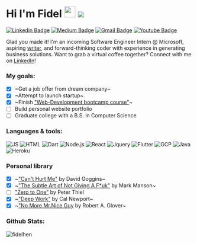 # Hi I'm Fidel <img src="https://media.giphy.com/media/hvRJCLFzcasrR4ia7z/giphy.gif" width="30px"> ![](https://hit.yhype.me/github/profile?user_id=33554268)
[![Linkedin Badge](https://img.shields.io/badge/LinkedIn-0077B5?style=for-the-badge&logo=linkedin&logoColor=white)](https://www.linkedin.com/in/Fidelhen/)
[![Medium Badge](https://img.shields.io/badge/Medium-12100E?style=for-the-badge&logo=medium&logoColor=white)](https://medium.com/@Fidelhen)
[![Gmail Badge](https://img.shields.io/badge/Gmail-D14836?style=for-the-badge&logo=gmail&logoColor=white)](mailto:Fidelhen@gmail.com)
[![Youtube Badge](https://img.shields.io/badge/YouTube-FF0000?style=for-the-badge&logo=youtube&logoColor=white)](https://www.youtube.com/channel/UCRIoFDQW6sa_uqZanqD58ZA)

Glad you made it! I'm an incoming Software Engineer Intern @ Microsoft, aspiring [writer](https://medium.com/@fidelhen), and forward-thinking coder with experience in generating business solutions. Want to grab a virtual coffee together? Connect with me on [LinkedIn](https://www.linkedin.com/in/fidelhen/)!

### My goals: ###
- [x] ~Get a job offer from dream company~
- [x] ~Attempt to launch startup~
- [x] ~Finish ["Web-Development bootcamp course"](https://www.udemy.com/course/the-complete-web-development-bootcamp/ "Web-Development bootcamp course")~
- [ ] Build personal website portfolio
- [ ] Graduate college with a B.S. in Computer Science

### Languages & tools: ###
![JS](https://img.shields.io/badge/JavaScript-F7DF1E?style=for-the-badge&logo=javascript&logoColor=black)
![HTML](https://img.shields.io/badge/HTML5-E34F26?style=for-the-badge&logo=html5&logoColor=white)
![Dart](https://img.shields.io/badge/Dart-0175C2?style=for-the-badge&logo=dart&logoColor=white)
![Node.js](	https://img.shields.io/badge/Node.js-43853D?style=for-the-badge&logo=node.js&logoColor=white)
![React](https://img.shields.io/badge/React-20232A?style=for-the-badge&logo=react&logoColor=61DAFB)
![Jquery](https://img.shields.io/badge/jQuery-0769AD?style=for-the-badge&logo=jquery&logoColor=white)
![Flutter](https://img.shields.io/badge/Flutter-02569B?style=for-the-badge&logo=flutter&logoColor=white)
![GCP](https://img.shields.io/badge/Google_Cloud-4285F4?style=for-the-badge&logo=google-cloud&logoColor=white)
![Java](https://img.shields.io/badge/Java-ED8B00?style=for-the-badge&logo=java&logoColor=white)
![Heroku](https://img.shields.io/badge/Heroku-430098?style=for-the-badge&logo=heroku&logoColor=white)

### Personal library ###
- [x] ~["Can't Hurt Me"](https://www.amazon.com/Cant-Hurt-Me-Master-Clean/dp/1544507852/ref=sr_1_1?dchild=1&keywords=cant+hurt+me&qid=1609180553&sr=8-1 "Can't Hurt Me") by David Goggins~
- [x] ~["The Subtle Art of Not Giving A F*uk"](https://www.amazon.com/Subtle-Art-Not-Giving-Counterintuitive/dp/0062457713/ref=sr_1_1?crid=YW702T5JXD09&dchild=1&keywords=the+subtle+art+of+not+giving+a+fck&qid=1617638831&sprefix=the+sub%2Caps%2C172&sr=8-1) by Mark Manson~
- [ ] ["Zero to One"](https://www.amazon.com/Zero-One-Notes-Startups-Future/dp/0804139296/ref=sr_1_1?dchild=1&keywords=zero+to+one&qid=1616451372&sr=8-1) by Peter Thiel
- [x] ~["Deep Work"](https://www.amazon.com/Zero-One-Notes-Startups-Future/dp/0804139296/ref=sr_1_1?dchild=1&keywords=zero+to+one&qid=1616451372&sr=8-1) by Cal Newport~
- [x] ~["No More Mr.Nice Guy](https://www.amazon.com/No-More-Mr-Nice-Guy/dp/0762415339/ref=sr_1_1?crid=3J97AZ3YCUU5Z&dchild=1&keywords=no+more+mr+nice+guy&qid=1616451513&sprefix=no+more+%2Caps%2C192&sr=8-1) by Robert A. Glover~

### Github Stats: ###
<p align="left"> <img src="https://github-readme-stats.vercel.app/api?username=fidelhen&show_icons=true&hide_title=true&hide_border=true&icon_color=faad14" alt="fidelhen" />

